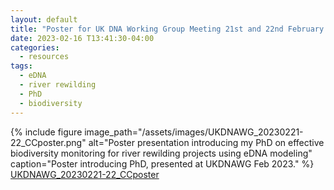 ```yaml
---
layout: default
title: "Poster for UK DNA Working Group Meeting 21st and 22nd February 2023"
date: 2023-02-16 T13:41:30-04:00
categories:
  - resources
tags:
  - eDNA
  - river rewilding
  - PhD
  - biodiversity
---
```


{% include figure image_path="/assets/images/UKDNAWG_20230221-22_CCposter.png" alt="Poster presentation introducing my PhD on effective biodiversity monitoring for river rewilding projects using eDNA modeling" caption="Poster introducing PhD, presented at UKDNAWG Feb 2023." %}
<a href="/assets/images/UKDNAWG_20230221-22_CCposter.png">UKDNAWG_20230221-22_CCposter</a>
